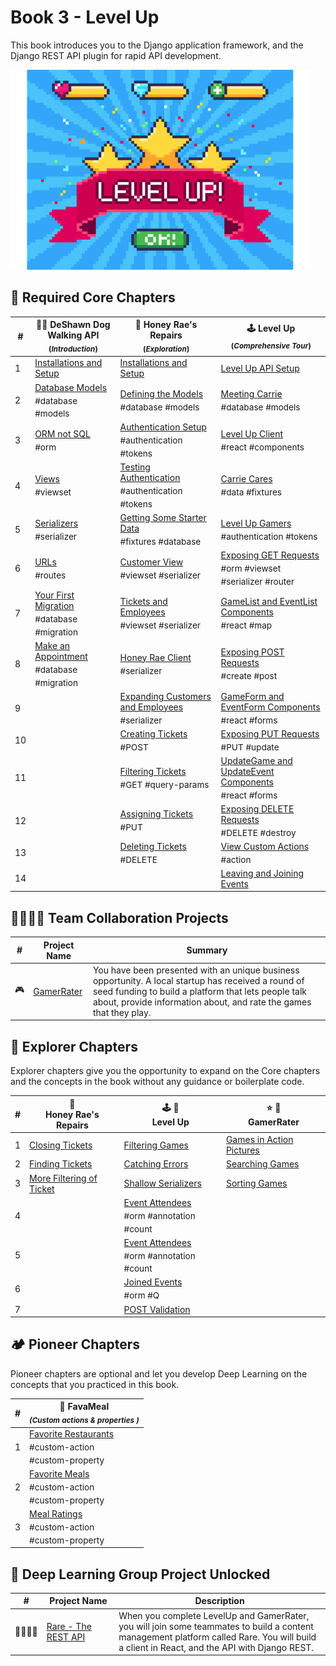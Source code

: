 # Book 3 - Level Up

This book introduces you to the Django application framework, and the Django REST API plugin for rapid API development.

![Level Up logo][image-1]

## 🍎 Required Core Chapters

| # | 🐕‍🦺 DeShawn Dog Walking API <br/><sub>(_Introduction_)</sub> | 🍯 Honey Rae's Repairs <br/><sub>(_Exploration_)</sub> | 🕹 Level Up <br/><sub>(_Comprehensive Tour_)</sub> |
|--|--|--|--|
| 1 | [Installations and Setup](./chapters/DDW_SETUP.md) | [Installations and Setup](./chapters/HR_INSTALLS.md) | [Level Up API Setup][1] |
| 2 | [Database Models][2] <br/> <sub style="font-size:0.85rem;">\#database #models</sub> | [Defining the Models](./chapters/HR_MODELS.md)  <br/> <sub style="font-size:0.85rem;">\#database #models</sub> |[Meeting Carrie][3] <br/> <sub style="font-size:0.85rem;">\#database #models</sub> |
| 3 | [ORM not SQL][14] <br/> <sub style="font-size:0.85rem;">\#orm</sub> | [Authentication Setup](./chapters/HR_AUTHENTICATION.md)  <br/> <sub style="font-size:0.85rem;">\#authentication #tokens</sub> | [Level Up Client][5] <br/> <sub style="font-size:0.85rem;">\#react #components</sub> |
| 4 | [Views][4] <br/> <sub style="font-size:0.85rem;">\#viewset</sub> | [Testing Authentication](./chapters/HR_REGISTER.md)  <br/> <sub style="font-size:0.85rem;">\#authentication #tokens</sub> | [Carrie Cares][6] <br/> <sub style="font-size:0.85rem;">\#data \#fixtures</sub> |
| 5 | [Serializers][7] <br/> <sub style="font-size:0.85rem;">\#serializer</sub> | [Getting Some Starter Data](./chapters/HR_SEED_DB.md) <br/> <sub style="font-size:0.85rem;">\#fixtures \#database</sub> | [Level Up Gamers][8] <br/> <sub style="font-size:0.85rem;">\#authentication \#tokens</sub> |  |  |
| 6 | [URLs][12] <br/> <sub style="font-size:0.85rem;">\#routes</sub> | [Customer View](./chapters/HR_CUSTOMER_VIEW.md) <br/> <sub style="font-size:0.85rem;">\#viewset \#serializer</sub> | [Exposing GET Requests][11] <br/> <sub style="font-size:0.85rem;">\#orm #viewset \#serializer \#router</sub> |
| 7 | [Your First Migration][16] <br/> <sub style="font-size:0.85rem;">\#database \#migration</sub> | [Tickets and Employees](./chapters/HR_EMPLOYEE_TICKET_VIEWS.md) <br/> <sub style="font-size:0.85rem;">\#viewset \#serializer</sub> | [GameList and EventList Components][13] <br/> <sub style="font-size:0.85rem;">\#react \#map</sub> |
| 8 | [Make an Appointment][40] <br/> <sub style="font-size:0.85rem;">\#database \#migration</sub> | [Honey Rae Client](./chapters/HR_CLIENT_INSTALL.md) <br/> <sub style="font-size:0.85rem;">\#serializer</sub> | [Exposing POST Requests][15] <br/> <sub style="font-size:0.85rem;">\#create \#post</sub> |
| 9 |  | [Expanding Customers and Employees](./chapters/HR_USER_SERIALIZER.md) <br/> <sub style="font-size:0.85rem;">\#serializer</sub> | [GameForm and EventForm Components][17] <br/> <sub style="font-size:0.85rem;">\#react \#forms</sub> |
| 10 |  | [Creating Tickets](./chapters/HR_TICKET_POST.md) <br/> <sub style="font-size:0.85rem;">\#POST</sub> | [Exposing PUT Requests][19] <br/> <sub style="font-size:0.85rem;">\#PUT \#update</sub> |  |  |
| 11 |  | [Filtering Tickets](./chapters/HR_TICKET_FILTER_FIND.md) <br/> <sub style="font-size:0.85rem;">\#GET \#query-params</sub> | [UpdateGame and UpdateEvent Components][20] <br/> <sub style="font-size:0.85rem;">\#react \#forms</sub> |
| 12 |  | [Assigning Tickets](./chapters/HR_TICKET_ASSIGN.md) <br/> <sub style="font-size:0.85rem;">\#PUT</sub> | [Exposing DELETE Requests][23] <br/> <sub style="font-size:0.85rem;">\#DELETE \#destroy</sub> |
| 13 |  | [Deleting Tickets](./chapters/HR_TICKET_DELETE.md) <br/> <sub style="font-size:0.85rem;">\#DELETE</sub> | [View Custom Actions][25] <br/> <sub style="font-size:0.85rem;">\#action</sub> |
| 14 |  |  | [Leaving and Joining Events][35]|


## 👩‍👩‍👧‍👦 Team Collaboration Projects

| # | Project Name | Summary |
|--|--|--|
| 🎮 | [GamerRater](./GAMERRATER.md) | You have been presented with an unique business opportunity. A local startup has received a round of seed funding to build a platform that lets people talk about, provide information about, and rate the games that they play. |

## 🧭 Explorer Chapters

Explorer chapters give you the opportunity to expand on the Core chapters and the concepts in the book without any guidance or boilerplate code.

| # | 🍯 <br/> Honey Rae's Repairs | 🕹 🎲 <br/> Level Up | ⭐️ 🎯 <br/> GamerRater <br/> |
|--|--|--|--|
| 1 | [Closing Tickets](./chapters/HR_TICKET_CLOSE.md) | [Filtering Games][37] | [Games in Action Pictures][30] |
| 2 | [Finding Tickets](./chapters/HR_TICKET_FIND.md) | [Catching Errors][38] | [Searching Games][32] |
| 3 | [More Filtering of Ticket](./chapters/HR_EC_TICKET_FILTER.d) | [Shallow Serializers][39] | [Sorting Games][34] |
| 4 || [Event Attendees][29] <br/> <sub style="font-size:0.85rem;">\#orm #annotation #count</sub> |  |
| 5 || [Event Attendees][31] <br/> <sub style="font-size:0.85rem;">\#orm #annotation #count</sub> |  |
| 6 || [Joined Events][33] <br/> <sub style="font-size:0.85rem;">\#orm #Q</sub> |  |
| 7 || [POST Validation][36] | | |

## 🏕 Pioneer Chapters

Pioneer chapters are optional and let you develop Deep Learning on the concepts that you practiced in this book.

| # | 🍔 FavaMeal <br/> <sub>_(Custom actions &amp; properties )_</sub> |
|--|--|
| 1 | [Favorite Restaurants][22] <br/> <sub style="font-size:0.85rem;">\#custom-action<br/>\#custom-property</sub> |
| 2 | [Favorite Meals][24] <br/> <sub style="font-size:0.85rem;">\#custom-action<br/>\#custom-property</sub> |
| 3 | [Meal Ratings][27] <br/> <sub style="font-size:0.85rem;">\#custom-action<br/>\#custom-property</sub> |

## 🔐 Deep Learning Group Project Unlocked

| # | Project&nbsp;Name | Description |
|--|--|--|
| 👨‍👩‍👧‍👧 | [Rare - The REST API][28] | When you complete LevelUp and GamerRater, you will join some teammates to build a content management platform called Rare. You will build a client in React, and the API with Django REST. |


[1]: ./chapters/DRF_INSTALLS.md
[2]: ./chapters/DD_DJANGO_MODELS.md
[3]: ./chapters/LU_DATA_DESIGN.md
[4]: ./chapters/DD_DJANGO_VIEWS.md
[5]: ./chapters/LU_CLIENT.md
[6]: ./chapters/LU_FIXTURES.md
[7]: ./chapters/DD_DJANGO_SERIALIZERS.md
[8]: ./chapters/LU_AUTHENTICATION.md
[9]: ./chapters/ORM_PRACTICE.md
[10]: ./chapters/LU-view-serializer-interlude.md
[11]: ./chapters/LU_LIST_RETRIEVE.md
[12]: ./chapters/DD_DJANGO_URLS.md
[13]: ./chapters/LU_CLIENT_LIST.md
[14]: ./chapters/DD_DJANGO_ORM.md
[15]: ./chapters/LU_CREATE.md
[16]: ./chapters/DD_MIGRATION.md
[17]: ./chapters/LU_CREATE_GAME.md
[18]: ./chapters/GR_REVIEWS.md
[19]: ./chapters/LU_UPDATE.md
[20]: ./chapters/LU_EDIT_FORMS.md
[21]: ./chapters/GR_GAME_RATINGS.md
[22]: ./chapters/FV_REST_FAVE.md
[23]: ./chapters/LU_DESTROY.md
[24]: ./chapters/FV_MEAL_FAVE.md
[25]: ./chapters/LU_CUSTOM_ACTION.md
[26]: ./chapters/GR_EDIT_GAME.md
[27]: ./chapters/FV_MEAL_RATINGS.md
[28]: ./chapters/RARE_REST.md
[29]: ./chapters/EVENTS_PER_GAME.md
[30]: ./chapters/GR_UPLOADS.md
[31]: ./chapters/LU_EVENT_ATTENDEES.md
[32]: ./chapters/GR_SEARCH.md
[33]: ./chapters/LU_JOINED_Q_FILTER.md
[34]: ./chapters/GR_SORTING.md
[35]: ./chapters/LU_MODEL_PROPERTY.md
[36]: ./chapters/LU_POST_VALIDATION.md
[37]: ./chapters/LU_FILTER_GAMES.md
[38]: ./chapters/LU_CATCHING_ERRORS.md
[39]: ./chapters/LU_SERIALIZER_DEPTH.md
[40]: ./chapters/DD_MAKE_APPOINTMENT.md

[image-1]: ./chapters/images/level-up.png
